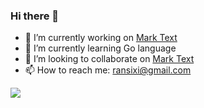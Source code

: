 ### Hi there 👋

<!--
**binggg/binggg** is a ✨ _special_ ✨ repository because its `README.md` (this file) appears on your GitHub profile.

Here are some ideas to get you started:

- 🔭 I’m currently working on ...
- 🌱 I’m currently learning ...
- 👯 I’m looking to collaborate on ...
- 🤔 I’m looking for help with ...
- 💬 Ask me about ...
- 📫 How to reach me: ...
- 😄 Pronouns: ...
- ⚡ Fun fact: ...
-->

- 🔭 I’m currently working on [Mark Text](https://github.com/marktext/marktext)
- 🌱 I’m currently learning Go language
- 👯 I’m looking to collaborate on [Mark Text](https://github.com/marktext/marktext)
- 📫 How to reach me: ransixi@gmail.com

[![](https://fx.service.tcloudbase.com/api?username=jocs&show_icons=true&title_color=fff&icon_color=79ff97&text_color=9f9f9f&bg_color=151515)](https://fx.service.tcloudbase.com/api?username=jocs&show_icons=true&title_color=fff&icon_color=79ff97&text_color=9f9f9f&bg_color=151515)
